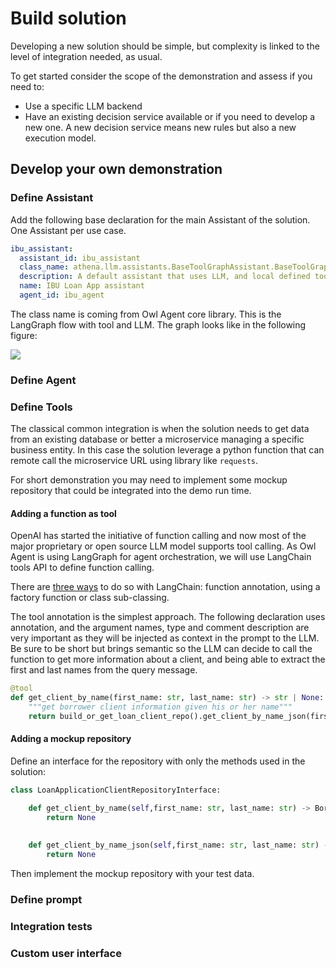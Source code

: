 # Build solution

Developing a new solution should be simple, but complexity is linked to the level of integration needed, as usual. 

To get started consider the scope of the demonstration and assess if you need to:

- Use a specific LLM backend
- Have an existing decision service available or if you need to develop a new one. A new decision service means new rules but also a new execution model.

## Develop your own demonstration

### Define Assistant

Add the following base declaration for the main Assistant of the solution. One Assistant per use case.

```yaml
ibu_assistant:
  assistant_id: ibu_assistant
  class_name: athena.llm.assistants.BaseToolGraphAssistant.BaseToolGraphAssistant
  description: A default assistant that uses LLM, and local defined tools like get borrower, and next best action
  name: IBU Loan App assistant
  agent_id: ibu_agent

```

The class name is coming from Owl Agent core library. This is the LangGraph flow with tool and LLM. The graph looks like in the following figure:

![](./diagrams/lg_tool_flow.drawio.pngs)

### Define Agent

### Define Tools

The classical common integration is when the solution needs to get data from an existing database or better a microservice managing a specific business entity. In this case the solution leverage a python function that can remote call the microservice URL using library like `requests`.

For short demonstration you may need to implement some mockup repository that could be integrated into the demo run time.

#### Adding a function as tool

OpenAI has started the initiative of function calling and now most of the major proprietary or open source LLM model supports tool calling. As Owl Agent is using LangGraph for agent orchestration, we will use LangChain tools API to define function calling.

There are [three ways](https://python.langchain.com/v0.1/docs/modules/tools/custom_tools/) to do so with LangChain: function annotation, using a factory function or class sub-classing. 

The tool annotation is the simplest approach. The following declaration uses annotation, and the argument names, type and comment description are very important as they will be injected as context in the prompt to the LLM. Be sure to be short but brings semantic so the LLM can decide to call the function to get more information about a client, and being able to extract the first and last names from the query message.

```python
@tool
def get_client_by_name(first_name: str, last_name: str) -> str | None:
    """get borrower client information given his or her name"""
    return build_or_get_loan_client_repo().get_client_by_name_json(first_name,last_name)

```

#### Adding a mockup repository 

Define an interface for the repository with only the methods used in the solution:

```python
class LoanApplicationClientRepositoryInterface:

    def get_client_by_name(self,first_name: str, last_name: str) -> Borrower | None:
        return None
    
    
    def get_client_by_name_json(self,first_name: str, last_name: str) -> str | None:
        return None

```

Then implement the mockup repository with your test data.

### Define prompt

### Integration tests

### Custom user interface